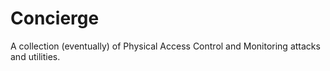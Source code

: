 # Concierge
A collection (eventually) of Physical Access Control and Monitoring attacks and utilities.
